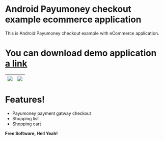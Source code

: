 # Android Payumoney checkout example ecommerce application 
This is Android Payumoney checkout example with eCommerce application.
# You can download demo application [a link](https://raw.githubusercontent.com/amaryadav344/RazorPayChekoutExample/master/Fashion%20shop.apk)

![](https://www.loopwiki.com/wp-content/uploads/2020/11/Shopping-home-screen.jpg)  |  ![](http://www.loopwiki.com/wp-content/uploads/2020/11/Shooping-cart-screen.png)
:-------------------------:|:-------------------------:
# Features!

  - Payumoney payment gatway checkout
  - Shopping list
  - Shopping cart

**Free Software, Hell Yeah!**
